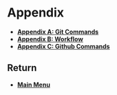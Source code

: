 # Appendix

- **[Appendix A: Git Commands](A.md)**
- **[Appendix B: Workflow](B.md)**
- **[Appendix C: Github Commands](C.md)**

## Return
- **[Main Menu](../README.md)**